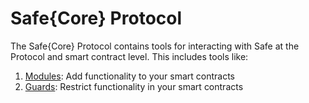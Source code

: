 # Safe{Core} Protocol

The Safe{Core} Protocol contains tools for interacting with Safe at the Protocol and smart contract level. This includes tools like:

1. [Modules](modules-1.md): Add functionality to your smart contracts
2. [Guards](guards.md): Restrict functionality in your smart contracts

